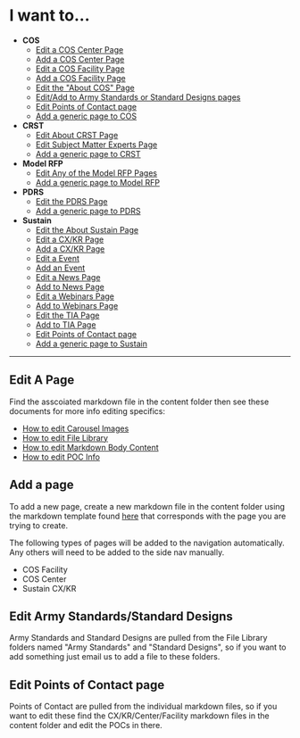 # I want to...

- **COS**
  - [Edit a COS Center Page](#Edit-A-Page)
  - [Add a COS Center Page](#Add-a-page)
  - [Edit a COS Facility Page](#Edit-A-Page)
  - [Add a COS Facility Page](#Add-a-page)
  - [Edit the "About COS" Page](#Edit-A-Page)
  - [Edit/Add to Army Standards or Standard Designs pages](#Edit-Army-Standards/Standard-Designs)
  - [Edit Points of Contact page](#Edit-Points-of-Contact-page)
  - [Add a generic page to COS](#Add-a-page)
- **CRST**
  - [Edit About CRST Page](#Edit-A-Page)
  - [Edit Subject Matter Experts Page](#Edit-A-Page)
  - [Add a generic page to CRST](#Add-a-page)
- **Model RFP**
  - [Edit Any of the Model RFP Pages](#Edit-A-Page)
  - [Add a generic page to Model RFP](#Add-a-page)
- **PDRS**
  - [Edit the PDRS Page](#Edit-A-Page)
  - [Add a generic page to PDRS](#Add-a-page)
- **Sustain**
  - [Edit the About Sustain Page](#Edit-A-Page)
  - [Edit a CX/KR Page](#Edit-A-Page)
  - [Add a CX/KR Page](#Add-a-page)
  - [Edit a Event](#Edit-A-Page)
  - [Add an Event](#Add-a-page)
  - [Edit a News Page](#Edit-A-Page)
  - [Add to News Page](#Add-a-page)
  - [Edit a Webinars Page](#Edit-A-Page)
  - [Add to Webinars Page](#Add-a-page)
  - [Edit the TIA Page](#Edit-A-Page)
  - [Add to TIA Page](#Add-a-page)
  - [Edit Points of Contact page](#Edit-Points-of-Contact-page)
  - [Add a generic page to Sustain](#Add-a-page)

---

## Edit A Page

Find the asscoiated markdown file in the content folder then see these documents for more info editing specifics:

- [How to edit Carousel Images](./edit-carousel-images.md)
- [How to edit File Library](./edit-file-library.md)
- [How to edit Markdown Body Content](./edit-body-markdown.md)
- [How to edit POC Info](./edit-poc-info.md)

## Add a page

To add a new page, create a new markdown file in the content folder using the markdown template found [here](./markdown-templates) that corresponds with the page you are trying to create.

The following types of pages will be added to the navigation automatically. Any others will need to be added to the side nav manually.

- COS Facility
- COS Center
- Sustain CX/KR

## Edit Army Standards/Standard Designs

Army Standards and Standard Designs are pulled from the File Library folders named "Army Standards" and "Standard Designs", so if you want to add something just email us to add a file to these folders.

## Edit Points of Contact page

Points of Contact are pulled from the individual markdown files, so if you want to edit these find the CX/KR/Center/Facility markdown files in the content folder and edit the POCs in there.
